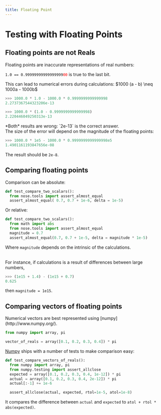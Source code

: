 ```yaml
---
title: Floating Point
---
```


Testing with Floating Points
============================

Floating points are not Reals
-----------------------------

<div align="left">
Floating points are inaccurate representations of real numbers:

`1.0 == 0.99999999999999999`<code style="color:red">00</code> is true to the last bit.

<div class="fragment roll-in">
This can lead to numerical errors during calculations: $1000 (a - b) \neq 1000a - 1000b$

``` python
>>> 1000.0 * 1.0 - 1000.0 * 0.9999999999999998
2.2737367544323206e-13

>>> 1000.0 * (1.0 - 0.9999999999999998)
2.220446049250313e-13
```

<div class="fragment fade-in">
*Both* results are wrong: `2e-13` is the correct answer.
</div>
</div>

<div class="fragment roll-in">
The size of the error will depend on the magnitude of the floating points:

``` python
>>> 1000.0 * 1e5 - 1000.0 * 0.9999999999999998e5
1.4901161193847656e-08
```
The result should be `2e-8`.
</div>


Comparing floating points
-------------------------

<div align="left">
Comparison can be absolute:

``` python
def test_compare_two_scalars():
  from nose.tools import assert_almost_equal
  assert_almost_equal( 0.7, 0.7 + 1e-6, delta = 1e-5)
```

<div class="fragment roll-in">
Or relative:

``` python
def test_compare_two_scalars():
  from math import abs
  from nose.tools import assert_almost_equal
  magnitude = 0.7
  assert_almost_equal(0.7, 0.7 + 1e-5, delta = magnitude * 1e-5)
```
Where `magnitude` depends on the intrinsic of the calculations.
</div>

<div class="fragment roll-in">
<br>
For instance, if calculations is a result of differences between large numbers,

``` python
>>> (1e15 + 1.4) - (1e15 + 0.7)
0.625
```

then `magnitude = 1e15`.
</div>

</div>


Comparing vectors of floating points
------------------------------------

<div align="left">
Numerical vectors are best represented using [numpy](http://www.numpy.org/).

``` python
from numpy import array, pi

vector_of_reals = array([0.1, 0.2, 0.3, 0.4]) * pi
```


[Numpy](http://www.numpy.org/) ships with a number of tests to make comparison easy:

``` python
def test_compare_vectors_of_reals():
  from numpy import array, pi
  from numpy.testing import assert_allclose
  expected = array([0.1, 0.2, 0.3, 0.4, 1e-12]) * pi
  actual = array([0.1, 0.2, 0.3, 0.4, 2e-12]) * pi
  actual[:-1] += 1e-6

  assert_allclose(actual, expected, rtol=1e-5, atol=1e-8)
```

It compares the difference between `actual` and `expected` to ``atol + rtol * abs(expected)``.
</div>
